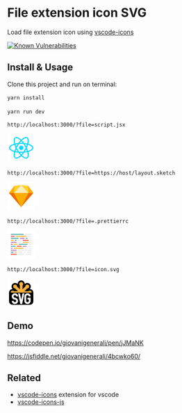 # File extension icon SVG

Load file extension icon using [vscode-icons](https://github.com/vscode-icons/vscode-icons)

[![Known Vulnerabilities](https://snyk.io//test/github/wgenial/file-extension-icon-svg/badge.svg?targetFile=package.json)](https://snyk.io//test/github/wgenial/file-extension-icon-svg?targetFile=package.json)

## Install & Usage

Clone this project and run on terminal:
```
yarn install

yarn run dev
```

```
http://localhost:3000/?file=script.jsx
```
![Alt text](https://raw.githubusercontent.com/vscode-icons/vscode-icons/master/icons/file_type_reactjs.svg?sanitize=true)

```
http://localhost:3000/?file=https://host/layout.sketch
```
![Alt text](https://raw.githubusercontent.com/vscode-icons/vscode-icons/master/icons/file_type_sketch.svg?sanitize=true)

```
http://localhost:3000/?file=.prettierrc
```
![Alt text](https://raw.githubusercontent.com/vscode-icons/vscode-icons/master/icons/file_type_light_prettier.svg?sanitize=true)

```
http://localhost:3000/?file=icon.svg
```
![Alt text](https://raw.githubusercontent.com/vscode-icons/vscode-icons/master/icons/file_type_svg.svg?sanitize=true)


## Demo
https://codepen.io/giovanigenerali/pen/jJMaNK

https://jsfiddle.net/giovanigenerali/4bcwko60/


## Related

- [vscode-icons](https://github.com/vscode-icons/vscode-icons) extension for vscode
- [vscode-icons-js](https://github.com/dderevjanik/vscode-icons-js)
